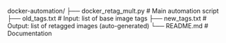 docker-automation/
├── docker_retag_mult.py      # Main automation script
├── old_tags.txt               # Input: list of base image tags
├── new_tags.txt               # Output: list of retagged images (auto-generated)
└── README.md                  # Documentation
